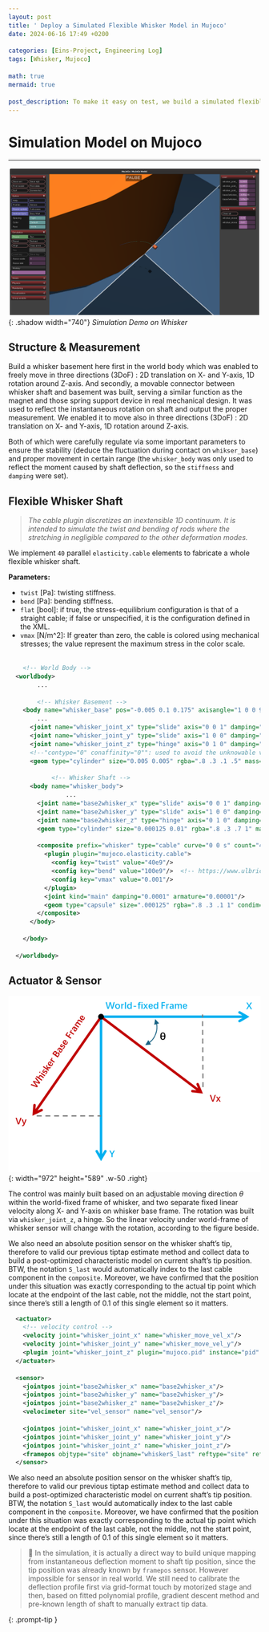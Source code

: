 ```yaml
---
layout: post
title: ' Deploy a Simulated Flexible Whisker Model in Mujoco'
date: 2024-06-16 17:49 +0200

categories: [Eins-Project, Engineering Log]
tags: [Whisker, Mujoco]

math: true
mermaid: true

post_description: To make it easy on test, we build a simulated flexible whisker sensor model based on mujoco and elasticity cable element, and leave an interface for furture control test.
---
```


# Simulation Model on Mujoco

---

![Simulation Demo on Whisker](/localdata/assets/EinsProject/WhiskerSimulationDemo.png){: .shadow width="740"}
_Simulation Demo on Whisker_

## Structure & Measurement

Build a whisker basement here first in the world body which was enabled to freely move in three directions (3DoF) : 2D translation on X- and Y-axis, 1D rotation around Z-axis.  And secondly, a movable connector between whisker shaft and basement was built, serving a similar function as the magnet and those spring support device in real mechanical design. It was used to reflect the instantaneous rotation on shaft and output the proper measurement. We enabled it to move also in three directions (3DoF) : 2D translation on X- and Y-axis, 1D rotation around Z-axis. 

Both of which were carefully regulate via some important parameters to ensure the stability (deduce the fluctuation during contact on `whikser_base`) and proper movement in certain range (the `whisker_body` was only used to reflect the moment caused by shaft deflection, so the `stiffness` and `damping` were set).

## Flexible Whisker Shaft

> *The cable plugin discretizes an inextensible 1D continuum. It is intended to simulate the twist and bending of rods where the stretching in negligible compared to the other deformation modes.*
> 

We implement `40` parallel `elasticity.cable` elements to fabricate a whole flexible whisker shaft. 

**Parameters:**

- `twist` [Pa]: twisting stiffness.
- `bend` [Pa]: bending stiffness.
- `flat` [bool]: if true, the stress-equilibrium configuration is that of a straight cable; if false or unspecified, it is the configuration defined in the XML.
- `vmax` [N/m^2]: If greater than zero, the cable is colored using mechanical stresses; the value represent the maximum stress in the color scale.

```xml
	
	<!-- World Body -->
  <worldbody>
		...
		
		<!-- Whisker Basement -->
    <body name="whisker_base" pos="-0.005 0.1 0.175" axisangle="1 0 0 90">    
	    ...
      <joint name="whisker_joint_x" type="slide" axis="0 0 1" damping="10" armature="0.1"/>
      <joint name="whisker_joint_y" type="slide" axis="1 0 0" damping="10" armature="0.1"/>
      <joint name="whisker_joint_z" type="hinge" axis="0 1 0" damping="1" armature="0.01"/>
      <!--"contype="0" conaffinity="0"": used to avoid the unknowable vibration of whisker when contacting the whisker base-->
      <geom type="cylinder" size="0.005 0.005" rgba=".8 .3 .1 .5" mass="0.1" contype="0" conaffinity="0" />
			
			<!-- Whisker Shaft -->
      <body name="whisker_body">
				...
        <joint name="base2whisker_x" type="slide" axis="0 0 1" damping="10" stiffness="1000" armature="0.01"/>
        <joint name="base2whisker_y" type="slide" axis="1 0 0" damping="10" stiffness="100" armature="0.01"/>
        <joint name="base2whisker_z" type="hinge" axis="0 1 0" damping="0.01" stiffness ="1" armature="0.00001"/>
        <geom type="cylinder" size="0.000125 0.01" rgba=".8 .3 .7 1" mass="0.005" contype="0" conaffinity="0" />

        <composite prefix="whisker" type="cable" curve="0 0 s" count="40 1 1" size="0.1 0 0" initial="none">
          <plugin plugin="mujoco.elasticity.cable">
            <config key="twist" value="40e9"/>
            <config key="bend" value="100e9"/>  <!-- https://www.ulbrich.com/alloys/nitinol-wire-astm-f2063/ -->
            <config key="vmax" value="0.001"/>
          </plugin>
          <joint kind="main" damping="0.0001" armature="0.00001"/> 
          <geom type="capsule" size=".000125" rgba=".8 .3 .1 1" condim="1" density="6450"/>
        </composite>
      </body>
			
    </body>

  </worldbody>
```

## Actuator & Sensor

![Untitled](/localdata/assets/EinsProject/WhiskerBaseFramForCtrl.png){: width="972" height="589" .w-50 .right}

The control was mainly built based on an adjustable moving direction $\theta$ within the world-fixed frame of whisker, and two separate fixed linear velocity along X- and Y-axis on whisker base frame. The rotation was built via `whisker_joint_z`, a hinge. So the linear velocity under world-frame of whisker sensor will change with the rotation, according to the figure beside.

We also need an absolute position sensor on the whisker shaft’s tip, therefore to valid our previous tiptap estimate method and collect data to build a post-optimized characteristic model on current shaft’s tip position. BTW, the notation `S_last` would automatically index to the last cable component in the `composite`. Moreover, we have confirmed that the position under this situation was exactly corresponding to the actual tip point which locate at the endpoint of the last cable, not the middle, not the start point, since there’s still a length of 0.1 of this single element so it matters. 

```xml
  <actuator>
    <!-- velocity control -->
    <velocity joint="whisker_joint_x" name="whisker_move_vel_x"/>
    <velocity joint="whisker_joint_y" name="whisker_move_vel_y"/>
    <plugin joint="whisker_joint_z" plugin="mujoco.pid" instance="pid" />
  </actuator>

  <sensor>
    <jointpos joint="base2whisker_x" name="base2whisker_x"/>
    <jointpos joint="base2whisker_y" name="base2whisker_y"/>
    <jointpos joint="base2whisker_z" name="base2whisker_z"/>
    <velocimeter site="vel_sensor" name="vel_sensor"/>

    <jointpos joint="whisker_joint_x" name="whisker_joint_x"/>
    <jointpos joint="whisker_joint_y" name="whisker_joint_y"/>
    <jointpos joint="whisker_joint_z" name="whisker_joint_z"/>
    <framepos objtype="site" objname="whiskerS_last" reftype="site" refname="vel_sensor" name="tip_pos"/>
  </sensor>
```

We also need an absolute position sensor on the whisker shaft’s tip, therefore to valid our previous tiptap estimate method and collect data to build a post-optimized characteristic model on current shaft’s tip position. BTW, the notation `S_last` would automatically index to the last cable component in the `composite`. Moreover, we have confirmed that the position under this situation was exactly corresponding to the actual tip point which locate at the endpoint of the last cable, not the middle, not the start point, since there’s still a length of 0.1 of this single element so it matters. 

>
>📌 In the simulation, it is actually a direct way to build unique mapping from instantaneous deflection moment to shaft tip position, since the tip position was already known by `framepos` sensor. However impossible for sensor in real world. We still need to calibrate the deflection profile first via grid-format touch by motorized stage and then, based on fitted polynomial profile, gradient descent method and pre-known length of shaft to manually extract tip data.
>
{: .prompt-tip }